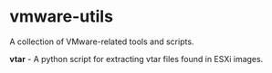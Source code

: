 vmware-utils
============

A collection of VMware-related tools and scripts.

**vtar** - A python script for extracting vtar files found in ESXi images.
